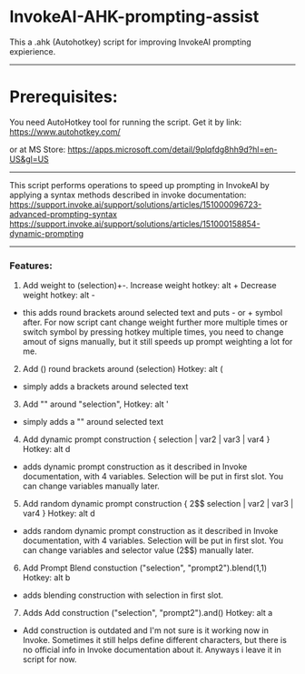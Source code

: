 # InvokeAI-AHK-prompting-assist
This a .ahk (Autohotkey) script for improving InvokeAI prompting expierience. 

---

# Prerequisites:

You need AutoHotkey tool for running the script. Get it by link:
https://www.autohotkey.com/

or at MS Store:
https://apps.microsoft.com/detail/9plqfdg8hh9d?hl=en-US&gl=US

---

This script performs operations to speed up prompting in InvokeAI by applying a syntax methods described in invoke documentation:
https://support.invoke.ai/support/solutions/articles/151000096723-advanced-prompting-syntax
https://support.invoke.ai/support/solutions/articles/151000158854-dynamic-prompting

---

### Features:
1. Add weight to (selection)+-.
Increase weight hotkey: alt +
Decrease weight hotkey: alt -
- this adds round brackets around selected text and puts - or + symbol after.
 For now script cant change weight further more multiple times or switch symbol by pressing hotkey multiple times, you need to change amout of signs manually, but it still speeds up prompt weighting a lot for me.

2. Add () round brackets around (selection)
Hotkey: alt (
- simply adds a brackets around selected text

3. Add "" around "selection",
Hotkey: alt '
- simply adds a "" around selected text

4. Add dynamic prompt construction { selection | var2 | var3 | var4 }
Hotkey: alt d
- adds dynamic prompt construction as it described in Invoke documentation, with 4 variables. Selection will be put in first slot. You can change variables manually later.

5. Add random dynamic prompt construction { 2$$ selection | var2 | var3 | var4 }
Hotkey: alt d
- adds random dynamic prompt construction as it described in Invoke documentation, with 4 variables. Selection will be put in first slot. You can change variables and selector value (2$$) manually later.

6. Add Prompt Blend constuction ("selection", "prompt2").blend(1,1)
Hotkey: alt b
- adds blending construction with selection in first slot.

7. Adds Add construction ("selection", "prompt2").and()
Hotkey: alt a
- Add construction is outdated and I'm not sure is it working now in Invoke. Sometimes it still helps define different characters, but there is no official info in Invoke documentation about it. Anyways i leave it in script for now.
